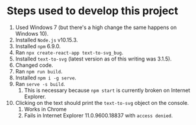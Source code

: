 # Steps used to develop this project
1. Used Windows 7 (but there's a high change the same happens on Windows 10).
2. Installed `Node.js` v10.15.3.
3. Installed `npm` 6.9.0.
4. Ran `npx create-react-app text-to-svg_bug`.
5. Installed `text-to-svg` (latest version as of this writing was 3.1.5).
6. Changed code.
7. Ran `npm run build`.
8. Installed `npm i -g serve`.
9. Ran `serve -s build`.
   1. This is necessary because `npm start` is currently broken on Internet Explorer.
10. Clicking on the text should print the `text-to-svg` object on the console.
    1. Works in Chrome
    2. Fails in Internet Explorer 11.0.9600.18837 with `access denied`.
